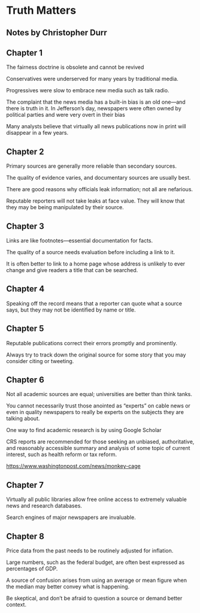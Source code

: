 # Truth Matters
## Notes by Christopher Durr

## Chapter 1

The fairness doctrine is obsolete and cannot be revived

Conservatives were underserved for many years by traditional
media.

Progressives were slow to embrace new media such as talk
radio.

The complaint that the news media has a built-in bias is an old one—and there
is truth in it. In Jefferson’s day, newspapers were often owned by political parties
and were very overt in their bias

Many analysts believe that virtually all news publications now in print will disappear in a few years.

## Chapter 2

Primary sources are generally more reliable than secondary sources.

The quality of evidence varies, and documentary sources are usually best.

There are good reasons why officials leak information; not all are nefarious.

Reputable reporters will not take leaks at face value. They will know that they may be being manipulated by their source.

## Chapter 3

Links are like footnotes—essential documentation for facts.

The quality of a source needs evaluation before including a
link to it.

It is often better to link to a home page whose address
is unlikely to ever change and give readers a title that can be searched.

## Chapter 4

Speaking off the record means that a reporter can quote what a source says, but they may not be identified by name or title. 

## Chapter 5

Reputable publications correct their errors promptly and prominently.

Always try to track down the original source for some story that you may consider citing or tweeting.

## Chapter 6

Not all academic sources are equal; universities are better than think tanks.

You cannot necessarily trust those anointed as “experts” on cable news or even in quality newspapers to really be experts on the subjects they are talking about. 

One way to find academic research is by using Google Scholar

CRS reports are recommended for those seeking an unbiased, authoritative, and reasonably accessible summary and analysis of some topic of current interest, such as health reform or tax reform.

https://www.washingtonpost.com/news/monkey-cage 

## Chapter 7

Virtually all public libraries allow free online access to extremely valuable news and research databases.

Search engines of major newspapers are invaluable.

## Chapter 8

Price data from the past needs to be routinely adjusted for inflation.

Large numbers, such as the federal budget, are often best expressed as percentages of GDP.

A source of confusion arises from using an average or mean figure when the median may better convey what is happening. 

Be skeptical, and don’t be afraid to question a source or demand better context.
